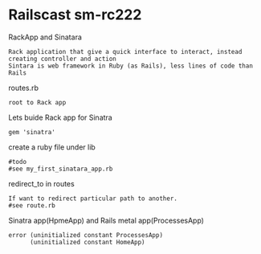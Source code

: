 Railscast sm-rc222
=====================

RackApp and Sinatara
```
Rack application that give a quick interface to interact, instead creating controller and action
Sintara is web framework in Ruby (as Rails), less lines of code than Rails
```
routes.rb
```
root to Rack app
```
Lets buide Rack app for Sinatra
```
gem 'sinatra'
```
create a ruby file under lib
```
#todo
#see my_first_sinatara_app.rb
```
redirect_to in routes
```
If want to redirect particular path to another.
#see route.rb
```

Sinatra app(HpmeApp) and Rails metal app(ProcessesApp)
```
error (uninitialized constant ProcessesApp)
      (uninitialized constant HomeApp)
```
